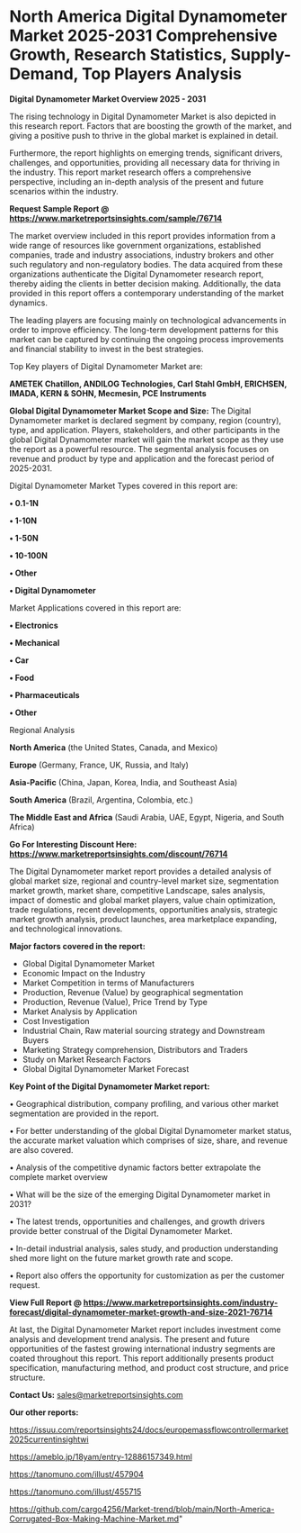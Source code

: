 # North America Digital Dynamometer Market 2025-2031 Comprehensive Growth, Research Statistics, Supply-Demand,  Top Players Analysis

<Strong> Digital Dynamometer Market Overview 2025 - 2031</strong>

The rising technology in Digital Dynamometer Market is also depicted in this research report. Factors that are boosting the growth of the market, and giving a positive push to thrive in the global market is explained in detail.

Furthermore, the report highlights on emerging trends, significant drivers, challenges, and opportunities, providing all necessary data for thriving in the industry. This report market research offers a comprehensive perspective, including an in-depth analysis of the present and future scenarios within the industry.

<strong>Request Sample Report @ <a href=https://www.marketreportsinsights.com/sample/76714>https://www.marketreportsinsights.com/sample/76714</a></strong>

The market overview included in this report provides information from a wide range of resources like government organizations, established companies, trade and industry associations, industry brokers and other such regulatory and non-regulatory bodies. The data acquired from these organizations authenticate the Digital Dynamometer research report, thereby aiding the clients in better decision making. Additionally, the data provided in this report offers a contemporary understanding of the market dynamics.

The leading players are focusing mainly on technological advancements in order to improve efficiency. The long-term development patterns for this market can be captured by continuing the ongoing process improvements and financial stability to invest in the best strategies.

Top Key players of Digital Dynamometer Market are:

<strong>AMETEK Chatillon, ANDILOG Technologies, Carl Stahl GmbH, ERICHSEN, IMADA, KERN & SOHN, Mecmesin, PCE Instruments</strong>

<strong><b>Global Digital Dynamometer Market Scope and Size:</b></strong>
The Digital Dynamometer market is declared segment by company, region (country), type, and application. Players, stakeholders, and other participants in the global Digital Dynamometer market will gain the market scope as they use the report as a powerful resource. The segmental analysis focuses on revenue and product by type and application and the forecast period of 2025-2031.

Digital Dynamometer Market Types covered in this report are:

<strong>• 0.1-1N

• 1-10N

• 1-50N

• 10-100N

• Other

• Digital Dynamometer</strong>

Market Applications covered in this report are:

<strong>• Electronics

• Mechanical

• Car

• Food

• Pharmaceuticals

• Other</strong> 

Regional Analysis

<strong>North America</strong> (the United States, Canada, and Mexico)

<strong>Europe</strong> (Germany, France, UK, Russia, and Italy)

<strong>Asia-Pacific</strong> (China, Japan, Korea, India, and Southeast Asia)

<strong>South America</strong> (Brazil, Argentina, Colombia, etc.)

<strong>The Middle East and Africa</strong> (Saudi Arabia, UAE, Egypt, Nigeria, and South Africa)

<strong>Go For Interesting Discount Here: <a href=https://www.marketreportsinsights.com/discount/76714>https://www.marketreportsinsights.com/discount/76714</a></strong>

The Digital Dynamometer market report provides a detailed analysis of global market size, regional and country-level market size, segmentation market growth, market share, competitive Landscape, sales analysis, impact of domestic and global market players, value chain optimization, trade regulations, recent developments, opportunities analysis, strategic market growth analysis, product launches, area marketplace expanding, and technological innovations.

<strong><b>Major factors covered in the report:</b></strong>
<ul>
  <li>Global Digital Dynamometer Market </li>
  <li>Economic Impact on the Industry</li>
  <li>Market Competition in terms of Manufacturers</li>
  <li>Production, Revenue (Value) by geographical segmentation</li>
  <li>Production, Revenue (Value), Price Trend by Type</li>
  <li>Market Analysis by Application</li>
  <li>Cost Investigation</li>
  <li>Industrial Chain, Raw material sourcing strategy and Downstream Buyers</li>
  <li>Marketing Strategy comprehension, Distributors and Traders</li>
  <li>Study on Market Research Factors</li>
  <li>Global Digital Dynamometer Market Forecast</li>
</ul>

<strong><b>Key Point of the Digital Dynamometer Market report:</b></strong>

• Geographical distribution, company profiling, and various other market segmentation are provided in the report.

• For better understanding of the global Digital Dynamometer market status, the accurate market valuation which comprises of size, share, and revenue are also covered.

• Analysis of the competitive dynamic factors better extrapolate the complete market overview

• What will be the size of the emerging Digital Dynamometer market in 2031?

• The latest trends, opportunities and challenges, and growth drivers provide better construal of the Digital Dynamometer Market.

• In-detail industrial analysis, sales study, and production understanding shed more light on the future market growth rate and scope.

• Report also offers the opportunity for customization as per the customer request.

<strong><b>View Full Report @ <a href=https://www.marketreportsinsights.com/industry-forecast/digital-dynamometer-market-growth-and-size-2021-76714>https://www.marketreportsinsights.com/industry-forecast/digital-dynamometer-market-growth-and-size-2021-76714</a></b></strong>


At last, the Digital Dynamometer Market report includes investment come analysis and development trend analysis. The present and future opportunities of the fastest growing international industry segments are coated throughout this report. This report additionally presents product specification, manufacturing method, and product cost structure, and price structure.

<strong>Contact Us:</strong>
sales@marketreportsinsights.com

<strong>Our other reports:</strong>

<a href=https://issuu.com/reportsinsights24/docs/europemassflowcontrollermarket2025currentinsightwi>https://issuu.com/reportsinsights24/docs/europemassflowcontrollermarket2025currentinsightwi</a>

<a href=https://ameblo.jp/18yam/entry-12886157349.html>https://ameblo.jp/18yam/entry-12886157349.html</a>

<a href=https://tanomuno.com/illust/457904>https://tanomuno.com/illust/457904</a>

<a href=https://tanomuno.com/illust/455715>https://tanomuno.com/illust/455715</a>

<a href=https://github.com/cargo4256/Market-trend/blob/main/North-America-Corrugated-Box-Making-Machine-Market.md>https://github.com/cargo4256/Market-trend/blob/main/North-America-Corrugated-Box-Making-Machine-Market.md</a>"
